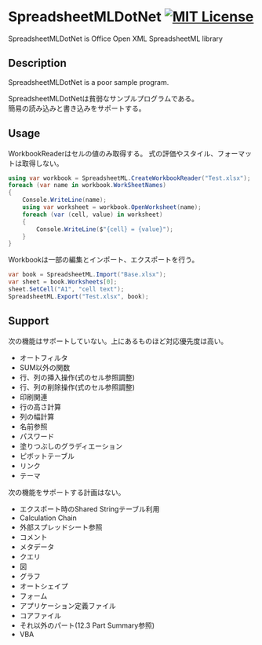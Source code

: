 # SpreadsheetMLDotNet [![MIT License](https://img.shields.io/badge/license-MIT-blue.svg?style=flat)](LICENSE)

SpreadsheetMLDotNet is Office Open XML SpreadsheetML library  

## Description

SpreadsheetMLDotNet is a poor sample program.  

SpreadsheetMLDotNetは貧弱なサンプルプログラムである。  
簡易の読み込みと書き込みをサポートする。  

## Usage

WorkbookReaderはセルの値のみ取得する。
式の評価やスタイル、フォーマットは取得しない。

```cs
using var workbook = SpreadsheetML.CreateWorkbookReader("Test.xlsx");
foreach (var name in workbook.WorkSheetNames)
{
    Console.WriteLine(name);
    using var worksheet = workbook.OpenWorksheet(name);
    foreach (var (cell, value) in worksheet)
    {
        Console.WriteLine($"{cell} = {value}");
    }
}
```

Workbookは一部の編集とインポート、エクスポートを行う。

```cs
var book = SpreadsheetML.Import("Base.xlsx");
var sheet = book.Worksheets[0];
sheet.SetCell("A1", "cell text");
SpreadsheetML.Export("Test.xlsx", book);
```

## Support

次の機能はサポートしていない。上にあるものほど対応優先度は高い。
* オートフィルタ
* SUM以外の関数
* 行、列の挿入操作(式のセル参照調整)
* 行、列の削除操作(式のセル参照調整)
* 印刷関連
* 行の高さ計算
* 列の幅計算
* 名前参照
* パスワード
* 塗りつぶしのグラディエーション
* ピボットテーブル
* リンク
* テーマ

次の機能をサポートする計画はない。
* エクスポート時のShared Stringテーブル利用
* Calculation Chain
* 外部スプレッドシート参照
* コメント
* メタデータ
* クエリ
* 図
* グラフ
* オートシェイプ
* フォーム
* アプリケーション定義ファイル
* コアファイル
* それ以外のパート(12.3 Part Summary参照)
* VBA
